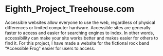 # Eighth_Project_Treehouse.com

Accessible websites allow everyone to use the web, regardless of physical differences or limited computer hardware. Accessible sites are generally faster to access and easier for searching engines to index. In other words, accessibility can make your site works better and makes easier for others to find it. For this project, I have made a website for the fictional rock band “Accessible Frog" easier for users to access.
